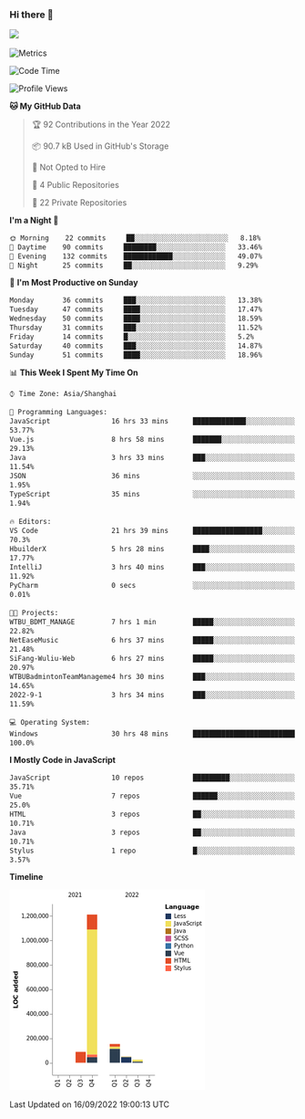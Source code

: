 ### Hi there 👋
![](https://github-readme-stats.vercel.app/api?username=Jamartin-create)

![Metrics](https://metrics.lecoq.io/Jamartin-create?template=classic&base.activity=0&base.community=0&base.repositories=0&isocalendar=1&calendar=1&languages=1&base=header%2C%20activity%2C%20community%2C%20repositories%2C%20metadata&base.indepth=false&base.hireable=false&isocalendar=false&isocalendar.duration=full-year&languages=false&languages.limit=8&languages.threshold=0%25&languages.other=false&languages.colors=github&languages.sections=most-used&languages.indepth=false&languages.analysis.timeout=15&languages.categories=markup%2C%20programming&languages.recent.categories=markup%2C%20programming&languages.recent.load=300&languages.recent.days=14&calendar=false&calendar.limit=1&config.timezone=Asia%2FShanghai)

<!--START_SECTION:waka-->
![Code Time](http://img.shields.io/badge/Code%20Time-131%20hrs%2036%20mins-blue)

![Profile Views](http://img.shields.io/badge/Profile%20Views-0-blue)

**🐱 My GitHub Data** 

> 🏆 92 Contributions in the Year 2022
 > 
> 📦 90.7 kB Used in GitHub's Storage 
 > 
> 🚫 Not Opted to Hire
 > 
> 📜 4 Public Repositories 
 > 
> 🔑 22 Private Repositories  
 > 
**I'm a Night 🦉** 

```text
🌞 Morning    22 commits     ██░░░░░░░░░░░░░░░░░░░░░░░   8.18% 
🌆 Daytime    90 commits     ████████░░░░░░░░░░░░░░░░░   33.46% 
🌃 Evening    132 commits    ████████████░░░░░░░░░░░░░   49.07% 
🌙 Night      25 commits     ██░░░░░░░░░░░░░░░░░░░░░░░   9.29%

```
📅 **I'm Most Productive on Sunday** 

```text
Monday       36 commits     ███░░░░░░░░░░░░░░░░░░░░░░   13.38% 
Tuesday      47 commits     ████░░░░░░░░░░░░░░░░░░░░░   17.47% 
Wednesday    50 commits     ████░░░░░░░░░░░░░░░░░░░░░   18.59% 
Thursday     31 commits     ███░░░░░░░░░░░░░░░░░░░░░░   11.52% 
Friday       14 commits     █░░░░░░░░░░░░░░░░░░░░░░░░   5.2% 
Saturday     40 commits     ███░░░░░░░░░░░░░░░░░░░░░░   14.87% 
Sunday       51 commits     ████░░░░░░░░░░░░░░░░░░░░░   18.96%

```


📊 **This Week I Spent My Time On** 

```text
⌚︎ Time Zone: Asia/Shanghai

💬 Programming Languages: 
JavaScript               16 hrs 33 mins      █████████████░░░░░░░░░░░░   53.77% 
Vue.js                   8 hrs 58 mins       ███████░░░░░░░░░░░░░░░░░░   29.13% 
Java                     3 hrs 33 mins       ███░░░░░░░░░░░░░░░░░░░░░░   11.54% 
JSON                     36 mins             ░░░░░░░░░░░░░░░░░░░░░░░░░   1.95% 
TypeScript               35 mins             ░░░░░░░░░░░░░░░░░░░░░░░░░   1.94%

🔥 Editors: 
VS Code                  21 hrs 39 mins      █████████████████░░░░░░░░   70.3% 
HbuilderX                5 hrs 28 mins       ████░░░░░░░░░░░░░░░░░░░░░   17.77% 
IntelliJ                 3 hrs 40 mins       ███░░░░░░░░░░░░░░░░░░░░░░   11.92% 
PyCharm                  0 secs              ░░░░░░░░░░░░░░░░░░░░░░░░░   0.01%

🐱‍💻 Projects: 
WTBU_BDMT_MANAGE         7 hrs 1 min         █████░░░░░░░░░░░░░░░░░░░░   22.82% 
NetEaseMusic             6 hrs 37 mins       █████░░░░░░░░░░░░░░░░░░░░   21.48% 
SiFang-Wuliu-Web         6 hrs 27 mins       █████░░░░░░░░░░░░░░░░░░░░   20.97% 
WTBUBadmintonTeamManageme4 hrs 30 mins       ███░░░░░░░░░░░░░░░░░░░░░░   14.65% 
2022-9-1                 3 hrs 34 mins       ███░░░░░░░░░░░░░░░░░░░░░░   11.59%

💻 Operating System: 
Windows                  30 hrs 48 mins      █████████████████████████   100.0%

```

**I Mostly Code in JavaScript** 

```text
JavaScript               10 repos            █████████░░░░░░░░░░░░░░░░   35.71% 
Vue                      7 repos             ██████░░░░░░░░░░░░░░░░░░░   25.0% 
HTML                     3 repos             ██░░░░░░░░░░░░░░░░░░░░░░░   10.71% 
Java                     3 repos             ██░░░░░░░░░░░░░░░░░░░░░░░   10.71% 
Stylus                   1 repo              █░░░░░░░░░░░░░░░░░░░░░░░░   3.57%

```


**Timeline**

![Chart not found](https://raw.githubusercontent.com/Jamartin-create/Jamartin-create/master/charts/bar_graph.png) 


 Last Updated on 16/09/2022 19:00:13 UTC
<!--END_SECTION:waka-->

